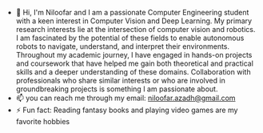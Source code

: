 - 👋 Hi, I'm Niloofar and I am a passionate Computer Engineering student with a keen interest in Computer Vision and Deep Learning. 
My primary research interests lie at the intersection of computer vision and robotics. I am fascinated by the potential of these fields to enable autonomous robots to navigate, understand, and interpret their environments. Throughout my academic journey, I have engaged in hands-on projects and coursework that have helped me gain both theoretical and practical skills and a deeper understanding of these domains.
Collaboration with professionals who share similar interests or who are involved in groundbreaking projects is something I am passionate about.
- 📫 you can reach me through my email: niloofar.azadh@gmail.com
- ⚡ Fun fact: Reading fantasy books and playing video games are my favorite hobbies

<!---
NiloofarAZAD/NiloofarAZAD is a ✨ special ✨ repository because its `README.md` (this file) appears on your GitHub profile.
You can click the Preview link to take a look at your changes.
--->
